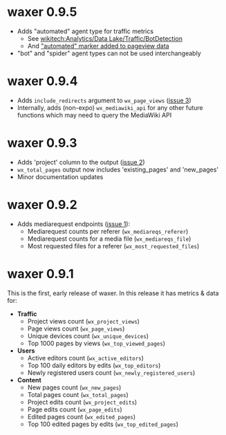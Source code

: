 # waxer 0.9.5

* Adds "automated" agent type for traffic metrics
  * See [wikitech:Analytics/Data Lake/Traffic/BotDetection](https://wikitech.wikimedia.org/wiki/Analytics/Data_Lake/Traffic/BotDetection)
  * And ["automated" marker added to pageview data](https://lists.wikimedia.org/pipermail/analytics/2020-May/006850.html)
* "bot" and "spider" agent types can not be used interchangeably

# waxer 0.9.4

* Adds `include_redirects` argument to `wx_page_views` ([issue 3](https://github.com/bearloga/waxer/issues/3))
* Internally, adds (non-expo) `wx_mediawiki_api` for any other future functions which may need to query the MediaWiki API

# waxer 0.9.3

* Adds 'project' column to the output ([issue 2](https://github.com/bearloga/waxer/issues/2))
* `wx_total_pages` output now includes 'existing_pages' and 'new_pages'
* Minor documentation updates

# waxer 0.9.2

* Adds mediarequest endpoints ([issue 1](https://github.com/bearloga/waxer/issues/1)):
  - Mediarequest counts per referer (`wx_mediareqs_referer`)
  - Mediarequest counts for a media file (`wx_mediareqs_file`)
  - Most requested files for a referer (`wx_most_requested_files`)

# waxer 0.9.1

This is the first, early release of waxer. In this release it has metrics & data for:
- **Traffic**
  - Project views count (`wx_project_views`)
  - Page views count (`wx_page_views`)
  - Unique devices count (`wx_unique_devices`)
  - Top 1000 pages by views (`wx_top_viewed_pages`)
- **Users**
  - Active editors count (`wx_active_editors`)
  - Top 100 daily editors by edits (`wx_top_editors`)
  - Newly registered users count (`wx_newly_registered_users`)
- **Content**
  - New pages count (`wx_new_pages`)
  - Total pages count (`wx_total_pages`)
  - Project edits count (`wx_project_edits`)
  - Page edits count (`wx_page_edits`)
  - Edited pages count (`wx_edited_pages`)
  - Top 100 edited pages by edits (`wx_top_edited_pages`)
